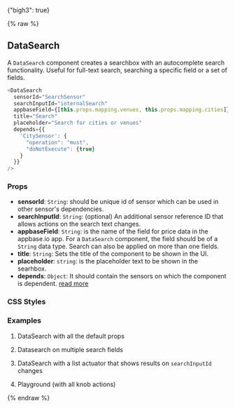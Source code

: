 {"bigh3": true}

{% raw %}

## DataSearch

A `DataSearch` component creates a searchbox with an autocomplete search functionality. Useful for full-text search, searching a specific field or a set of fields.

```js
<DataSearch
  sensorId="SearchSensor"
  searchInputId="internalSearch"
  appbaseField={[this.props.mapping.venues, this.props.mapping.cities]}
  title="Search"
  placeholder="Search for cities or venues"
  depends={{
    'CitySensor': {
      "operation": "must",
      "doNotExecute": {true}
    }
  }}
/>
```

### Props

- **sensorId**: `String`: should be unique id of sensor which can be used in other sensor's dependencies.  
- **searchInputId**: `String`: (optional) An additional sensor reference ID that allows actions on the search text changes.  
- **appbaseField**: `String`: is the name of the field for price data in the appbase.io app. For a `DataSearch` component, the field should be of a `String` data type. Search can also be applied on more than one fields.  
- **title**: `String`: Sets the title of the component to be shown in the UI.
- **placeholder**: `string`: is the placeholder text to be shown in the searhbox.  
- **depends**: `Object`: It should contain the sensors on which the component is dependent. [read more](https://appbaseio.github.io/reactive-maps-docs/v1/getting-started/Dependency.html)


### CSS Styles



### Examples

1. DataSearch with all the default props

2. Datasearch on multiple search fields

3. DataSearch with a list actuator that shows results on `searchInputId` changes

4. Playground (with all knob actions)

{% endraw %}
